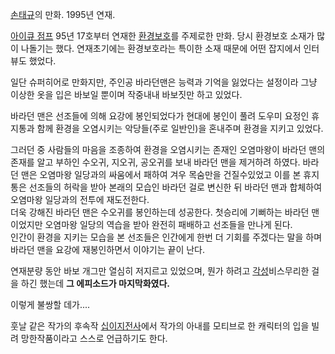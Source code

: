 [손태규](%EC%86%90%ED%83%9C%EA%B7%9C.md)의 만화. 1995년 연재.

[아이큐 점프](%EC%95%84%EC%9D%B4%ED%81%90%20%EC%A0%90%ED%94%84.md) 95년 17호부터 연재한
[환경보호](%ED%99%98%EA%B2%BD%EB%B3%B4%ED%98%B8.md)를 주제로한 만화. 당시 환경보호 소재가 많이
나돌기는 했다. 연재초기에는 환경보호라는 특이한 소재 때문에 어떤 잡지에서 인터뷰도 했었다.

일단 슈퍼히어로 만화지만, 주인공 바라던맨은 능력과 기억을 잃었다는 설정이라 그냥 이상한 옷을 입은 바보일 뿐이며 작중내내 바보짓만 하고
있었다.  

바라던 맨은 선조들에 의해 요강에 봉인되었다가 현대에 봉인이 풀려 도우미 요정인 휴지통과 함께 환경을 오염시키는 악당들(주로 일반인)을
혼내주며 환경을 지키고 있었다.  

그러던 중 사람들의 마음을 조종하여 환경을 오염시키는 존재인 오염마왕이 바라던 맨의 존재를 알고 부하인 수오귀, 지오귀, 공오귀를 보내
바라던 맨을 제거하려 하였다. 바라던 맨은 오염마왕 일당과의 싸움에서 패하여 겨우 목숨만을 건질수있었고 이를 본 휴지통은 선조들의 허락을
받아 본래의 모습인 바라던 걸로 변신한 뒤 바라던 맨과 합체하여 오염마왕 일당과의 전투에 재도전한다.  
더욱 강해진 바라던 맨은 수오귀를 봉인하는데 성공한다. 첫승리에 기뻐하는 바라던 맨이었지만 오염마왕 일당의 역습을 받아 완전히 패배하고
선조들을 만나게 된다.  
인간이 환경을 지키는 모습을 본 선조들은 인간에게 한번 더 기회를 주겠다는 말을 하며 바라던 맨을 요강에 재봉인하면서 이야기는 끝이 난다.

연재분량 동안 바보 개그만 열심히 저지르고 있었으며, 뭔가 하려고 [각성](%EA%B0%81%EC%84%B1.md)비스무리한 걸을 하긴
했는데 **그 에피소드가 마지막화였다.**

이렇게 불쌍할 데가....  

훗날 같은 작가의 후속작 [십이지전사](%EC%8B%AD%EC%9D%B4%EC%A7%80%EC%A0%84%EC%82%AC.md)에서
작가의 아내를 모티브로 한 캐릭터의 입을 빌려 망한작품이라고 스스로 언급하기도 한다.


